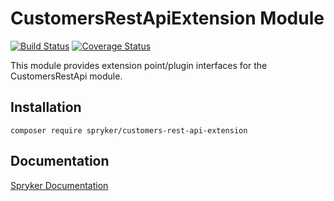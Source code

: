# CustomersRestApiExtension Module
[![Build Status](https://travis-ci.org/spryker/customers-rest-api-extension.svg)](https://travis-ci.org/spryker/customers-rest-api-extension)
[![Coverage Status](https://coveralls.io/repos/github/spryker/customers-rest-api-extension/badge.svg)](https://coveralls.io/github/spryker/customers-rest-api-extension)

This module provides extension point/plugin interfaces for the CustomersRestApi module.

## Installation

```
composer require spryker/customers-rest-api-extension
```

## Documentation

[Spryker Documentation](https://academy.spryker.com/developing_with_spryker/module_guide/modules.html)
